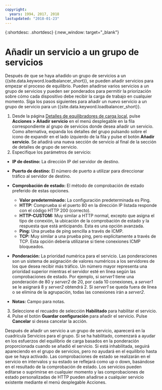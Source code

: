 ```yaml
---
copyright:
  years: 1994, 2017, 2018
lastupdated: "2018-01-23"
---
```


{:shortdesc: .shortdesc}
{:new_window: target="_blank"}

# Añadir un servicio a un grupo de servicios

Después de que se haya añadido un grupo de servicios a un {{site.data.keyword.loadbalancer_short}}, se pueden añadir servicios para empezar el proceso de equilibrio. Pueden añadirse varios servicios a un grupo de servicios y pueden ser ponderados para permitir la priorización sobre cómo cada dispositivo debe recibir la carga de trabajo en cualquier momento. Siga los pasos siguientes para añadir un nuevo servicio a un grupo de servicio para un {{site.data.keyword.loadbalancer_short}}.

1. Desde la página [Detalles de equilibradores de carga local](view-all-load-balancers.html), pulse **Acciones > Añadir servicio** en el menú desplegable en la fila correspondiente al grupo de servicios donde desea añadir un servicio. Como alternativa, expanda los detalles del grupo pulsando sobre el icono de expandir en el lado izquierdo de la fila y pulse el botón **Añadir servicio**. Se añadirá una nueva sección de servicio al final de la sección de detalles de grupo de servicio.
2. Especifique los parámetros de servicio:
  - **IP de destino:** La dirección IP del servidor de destino.
  - **Puerto de destino:** El número de puerto a utilizar para direccionar tráfico al servidor de destino.
  - **Comprobación de estado:** El método de comprobación de estado preferido de estas opciones.

     - **Valor predeterminado:** La configuración predeterminada es Ping.
     - **HTTP:** Comprueba si el puerto 80 en la dirección IP listada responde con el código HTTP 200 (correcto).
     - **HTTP-CUSTOM:** Muy similar a HTTP normal, excepto que asigna el tipo de conexión, la ubicación de la comprobación de estado y la respuesta que está anticipando. Esta es una opción avanzada.
     - **Ping:** Una prueba de ping sencilla a través de ICMP.
     - **TCP:** Muy similar a una prueba ping, pero explícitamente a través de TCP. Esta opción debería utilizarse si tiene conexiones ICMP bloqueados.
  - **Ponderación:** La prioridad numérica para el servicio. Las ponderaciones son un sistema de asignación de valores numéricos a los servidores de los que desea recibir más tráfico. Un número mayor representa una prioridad superior mientras el servidor esté en línea según las comprobaciones de estado. Por ejemplo, si _server1_ tiene una ponderación de 80 y _server2_ de 20, por cada 10 conexiones, a _server1_ se le asignará 8 y _server2_ obtendrá 2. Si _server1_ se queda fuera de línea o se elimina de la agrupación, todas las conexiones irán a _server2_.
  - **Notas:** Campo para notas.
3. Seleccione el recuadro de selección **Habilitado** para habilitar el servicio.
4. Pulse el botón **Guardar configuración** para añadir el servicio. Pulse **Cancelar** si desea cancelar la acción.

Después de añadir un servicio a un grupo de servicio, aparecerá en la cuadrícula Servicios para el grupo. Si se ha habilitado, comenzará a ayudar en los esfuerzos del equilibrio de carga basados en la ponderación proporcionada cuando se añadió el servicio. Si está inhabilitada, seguirá apareciendo en el grupo de servicios, pero no ayudará en el equilibrio hasta que se haya activado. Las comprobaciones de estado se realizarán en el servicio en intervalos y su estado se reflejará como up o down, basándose en el resultado de la comprobación de estado. Los servicios pueden editarse o suprimirse en cualquier momento y las comprobaciones de estado personalizadas de HTTP pueden añadirse a cualquier servicio existente mediante el menú desplegable Acciones.
